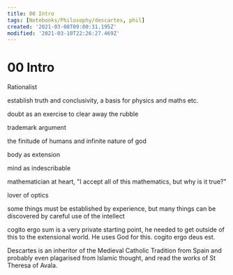 ```yaml
---
title: 00 Intro
tags: [Notebooks/Philosophy/descartes, phil]
created: '2021-03-08T09:00:31.195Z'
modified: '2021-03-10T22:26:27.469Z'
---
```


# 00 Intro
Rationalist

establish truth and conclusivity, a basis for physics and maths etc.

doubt as an exercise to clear away the rubble

trademark argument

the finitude of humans and infinite nature of god

body as extension

mind as indescribable

mathematician at heart, "I accept all of this mathematics, but why is it true?"

lover of optics

some things must be established by experience, but many things can be discovered by careful use of the intellect

cogito ergo sum is a very private starting point, he needed to get outside of this to the extensional world. He uses God for this.
cogito ergo deus est.

Descartes is an inheritor of the Medieval Catholic Tradition from Spain and probably even plagarised from Islamic thought, and read the works of St Theresa of Avala.

